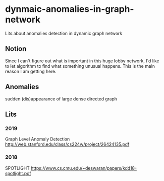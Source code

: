# dynmaic-anomalies-in-graph-network
Lits about anomalies detection in dynamic graph network

## Notion
Since I can't figure out what is important in this huge lobby network, I'd like to let algorithm to find what something unusual happens. This is the main reason I am getting here. 

## Anomalies
sudden (dis)appearance of large dense directed graph

## Lits
### 2019
Graph Level Anomaly Detection http://web.stanford.edu/class/cs224w/project/26424135.pdf

### 2018
SPOTLIGHT https://www.cs.cmu.edu/~deswaran/papers/kdd18-spotlight.pdf
